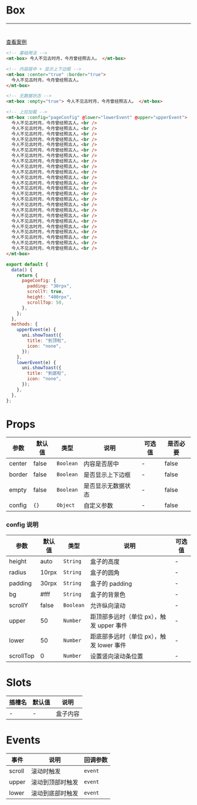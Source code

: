 # Box

---

#

[查看案例](https://env-00jxgns8zjjt-static.normal.cloudstatic.cn/index.html#/pages/base/box)

```html
<!-- 基础用法 -->
<mt-box> 今人不见古时月，今月曾经照古人。 </mt-box>

<!-- 内容居中 + 显示上下边框 -->
<mt-box :center="true" :border="true">
  今人不见古时月，今月曾经照古人。
</mt-box>

<!-- 无数据状态 -->
<mt-box :empty="true"> 今人不见古时月，今月曾经照古人。 </mt-box>

<!-- 上拉加载 -->
<mt-box :config="pageConfig" @lower="lowerEvent" @upper="upperEvent">
  今人不见古时月，今月曾经照古人。<br />
  今人不见古时月，今月曾经照古人。<br />
  今人不见古时月，今月曾经照古人。<br />
  今人不见古时月，今月曾经照古人。<br />
  今人不见古时月，今月曾经照古人。<br />
  今人不见古时月，今月曾经照古人。<br />
  今人不见古时月，今月曾经照古人。<br />
  今人不见古时月，今月曾经照古人。<br />
  今人不见古时月，今月曾经照古人。<br />
  今人不见古时月，今月曾经照古人。<br />
  今人不见古时月，今月曾经照古人。<br />
  今人不见古时月，今月曾经照古人。<br />
  今人不见古时月，今月曾经照古人。<br />
  今人不见古时月，今月曾经照古人。<br />
  今人不见古时月，今月曾经照古人。<br />
  今人不见古时月，今月曾经照古人。<br />
  今人不见古时月，今月曾经照古人。<br />
  今人不见古时月，今月曾经照古人。<br />
  今人不见古时月，今月曾经照古人。<br />
  今人不见古时月，今月曾经照古人。<br />
  今人不见古时月，今月曾经照古人。<br />
  今人不见古时月，今月曾经照古人。<br />
  今人不见古时月，今月曾经照古人。<br />
  今人不见古时月，今月曾经照古人。<br />
</mt-box>
```

```javascript
export default {
  data() {
    return {
      pageConfig: {
        padding: "30rpx",
        scrollY: true,
        height: "400rpx",
        scrollTop: 50,
      },
    };
  },
  methods: {
    upperEvent(e) {
      uni.showToast({
        title: "到顶啦",
        icon: "none",
      });
    },
    lowerEvent(e) {
      uni.showToast({
        title: "到底啦",
        icon: "none",
      });
    },
  },
};
```

# Props

| 参数   | 默认值 | 类型      | 说明               | 可选值 | 是否必要 |
| ------ | ------ | --------- | ------------------ | ------ | -------- |
| center | false  | `Boolean` | 内容是否居中       | -      | false    |
| border | false  | `Boolean` | 是否显示上下边框   | -      | false    |
| empty  | false  | `Boolean` | 是否显示无数据状态 | -      | false    |
| config | `{}`   | `Object`  | 自定义参数         | -      | false    |

### config 说明

| 参数      | 默认值 | 类型      | 说明                                     | 可选值 |
| --------- | ------ | --------- | ---------------------------------------- | ------ |
| height    | auto   | `String`  | 盒子的高度                               | -      |
| radius    | 10rpx  | `String`  | 盒子的圆角                               | -      |
| padding   | 30rpx  | `String`  | 盒子的 padding                           | -      |
| bg        | #fff   | `String`  | 盒子的背景色                             | -      |
| scrollY   | false  | `Boolean` | 允许纵向滚动                             | -      |
| upper     | 50     | `Number`  | 距顶部多远时（单位 px），触发 upper 事件 | -      |
| lower     | 50     | `Number`  | 距底部多远时（单位 px），触发 lower 事件 | -      |
| scrollTop | 0      | `Number`  | 设置竖向滚动条位置                       | -      |

# Slots

| 插槽名 | 默认值 | 说明     |
| ------ | ------ | -------- |
| -      | -      | 盒子内容 |

# Events

| 事件   | 说明             | 回调参数 |
| ------ | ---------------- | -------- |
| scroll | 滚动时触发       | `event`  |
| upper  | 滚动到顶部时触发 | `event`  |
| lower  | 滚动到底部时触发 | `event`  |
